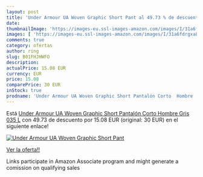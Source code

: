 ```yaml
---
layout: post
title: 'Under Armour UA Woven Graphic Short Pant al 49.73 % de descuento'
date: 
thumbnailImage: 'https://images-eu.ssl-images-amazon.com/images/I/31a6fdrgxaL._SL200_.jpg'
images: [ 'https://images-eu.ssl-images-amazon.com/images/I/31a6fdrgxaL._SL200_.jpg' ]
comments: true
category: ofertas
author: ring
slug: B01FHJHWFO
description:
actualPrice: 15.08 EUR
currency: EUR
price: 15.08
comparePrice: 30 EUR
inStock: true
prodname: 'Under Armour UA Woven Graphic Short Pantalón Corto  Hombre  Gris  035   L'
---
```


Está [Under Armour UA Woven Graphic Short Pantalón Corto  Hombre  Gris  035   L](https://www.amazon.es/dp/B01FHJHWFO/?tag=tolees-21) con 49.73 de descuento por 15.08 EUR (original: 30 EUR) en el siguiente enlace!

[![Under Armour UA Woven Graphic Short Pant](https://images-eu.ssl-images-amazon.com/images/I/31a6fdrgxaL._SL200_.jpg)](https://www.amazon.es/dp/B01FHJHWFO/?tag=tolees-21)

[Ver la oferta!!](https://www.amazon.es/dp/B01FHJHWFO/?tag=tolees-21)

Links participate in Amazon Associate program and might generate a comission on qualifying sales


